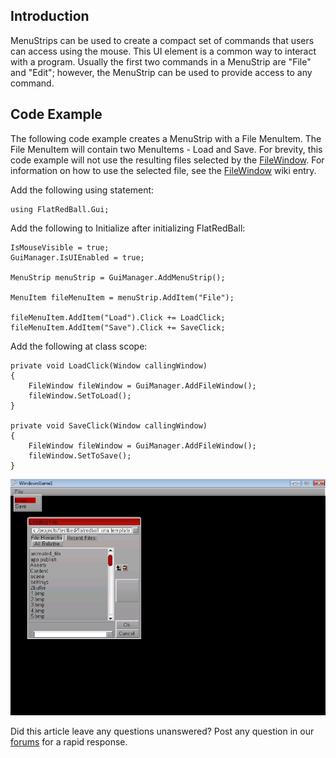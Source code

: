 ## Introduction

MenuStrips can be used to create a compact set of commands that users can access using the mouse. This UI element is a common way to interact with a program. Usually the first two commands in a MenuStrip are "File" and "Edit"; however, the MenuStrip can be used to provide access to any command.

## Code Example

The following code example creates a MenuStrip with a File MenuItem. The File MenuItem will contain two MenuItems - Load and Save. For brevity, this code example will not use the resulting files selected by the [FileWindow](/frb/docs/index.php?title=FlatRedBall.Gui.FileWindow "FlatRedBall.Gui.FileWindow"). For information on how to use the selected file, see the [FileWindow](/frb/docs/index.php?title=FlatRedBall.Gui.FileWindow "FlatRedBall.Gui.FileWindow") wiki entry.

Add the following using statement:

    using FlatRedBall.Gui;

Add the following to Initialize after initializing FlatRedBall:

    IsMouseVisible = true;
    GuiManager.IsUIEnabled = true;

    MenuStrip menuStrip = GuiManager.AddMenuStrip();

    MenuItem fileMenuItem = menuStrip.AddItem("File");

    fileMenuItem.AddItem("Load").Click += LoadClick;
    fileMenuItem.AddItem("Save").Click += SaveClick;

Add the following at class scope:

    private void LoadClick(Window callingWindow)
    {
        FileWindow fileWindow = GuiManager.AddFileWindow();
        fileWindow.SetToLoad();
    }

    private void SaveClick(Window callingWindow)
    {
        FileWindow fileWindow = GuiManager.AddFileWindow();
        fileWindow.SetToSave();
    }

![MenuStrip.png](/media/migrated_media-MenuStrip.png)

Did this article leave any questions unanswered? Post any question in our [forums](/frb/forum.md) for a rapid response.
